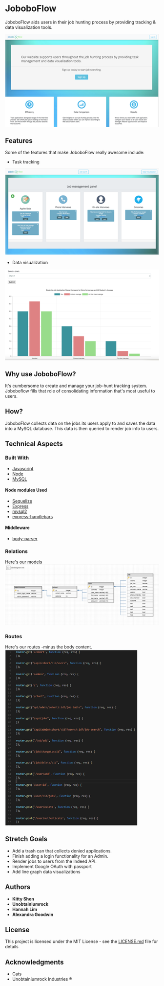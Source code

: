 # JoboboFlow
JoboboFlow aids users in their job hunting process by providing tracking & data visualization tools. 

<img src="./landing-page.png">

## Features
Some of the features that make JoboboFlow really awesome include:

* Task tracking
<img src="./task-board.png">

* Data visualization
<img src="./visual-analysis.png">


## Why use JoboboFlow?
It's cumbersome to create and manage your job-hunt tracking system. Joboboflow fills that role of consolidating information that's most useful to users.


## How?
JoboboFlow collects data on the jobs its users apply to and saves the data into a MySQL database. This data is then queried to render job info to users.


## Technical Aspects

### Built With
* [Javascript](https://eloquentjavascript.net/)
* [Node](https://nodejs.org/en/)
* [MySQL](https://www.mysql.com/)

#### Node modules Used
* [Sequelize](http://docs.sequelizejs.com/)
* [Express](https://expressjs.com/)
* [mysql2](https://github.com/sidorares/node-mysql2)
* [express-handlebars](https://github.com/ericf/express-handlebars)


#### Middleware
* [body-parser](https://github.com/expressjs/body-parser)

### Relations
Here's our models
<img src="./schema-tables.png">

### Routes
Here's our routes -minus the body content.
<img src="./routes.png">

## Stretch Goals
* Add a trash can that collects denied applications.
* Finish adding a login functionality for an Admin.
* Render jobs to users from the Indeed API.
* Implement Google OAuth with passport
* Add line graph data visualizations

## Authors

* **Kitty Shen**
* **Unobtainiumrock**
* **Hannah Lim**
* **Alexandra Goodwin**

## License

This project is licensed under the MIT License - see the [LICENSE.md](LICENSE.md) file for details

## Acknowledgments

* Cats
* Unobtainiumrock Industries ®

